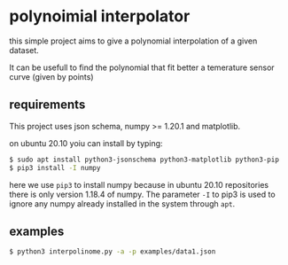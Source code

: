 # polynoimial interpolator

this simple project aims to give a polynomial interpolation of a given dataset.

It can be usefull to find the polynomial that fit better a temerature sensor curve (given by points)

## requirements

This project uses json schema, numpy >= 1.20.1 and matplotlib.

on ubuntu 20.10 yoiu can install by typing:

```bash
$ sudo apt install python3-jsonschema python3-matplotlib python3-pip
$ pip3 install -I numpy
```
here we use `pip3` to install numpy because in ubuntu 20.10 repositories there is only version 1.18.4 of numpy.
The parameter `-I` to pip3 is used to ignore any numpy already installed in the system through `apt`.

## examples

```bash
$ python3 interpolinome.py -a -p examples/data1.json
```
